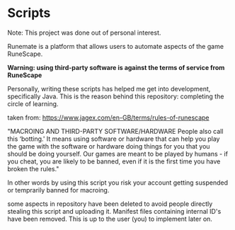 # Scripts

Note:
This project was done out of personal interest.

Runemate is a platform that allows users to automate aspects of the game RuneScape.

**Warning: using third-party software is against the terms of service from RuneScape**

Personally, writing these scripts has helped me get into development, specifically Java. This is the reason behind this repository: completing the circle of learning.

taken from: https://www.jagex.com/en-GB/terms/rules-of-runescape

"MACROING AND THIRD-PARTY SOFTWARE/HARDWARE
People also call this ‘botting.' It means using software or hardware that can help you play the game with the software or hardware doing things for you that you should be doing yourself. Our games are meant to be played by humans - if you cheat, you are likely to be banned, even if it is the first time you have broken the rules."

In other words by using this script you risk your account getting suspended or temprarily banned for macroing.


some aspects in repository have been deleted to avoid people directly stealing this script and uploading it. Manifest files containing internal ID's have been removed.
This is up to the user (you) to implement later on.
